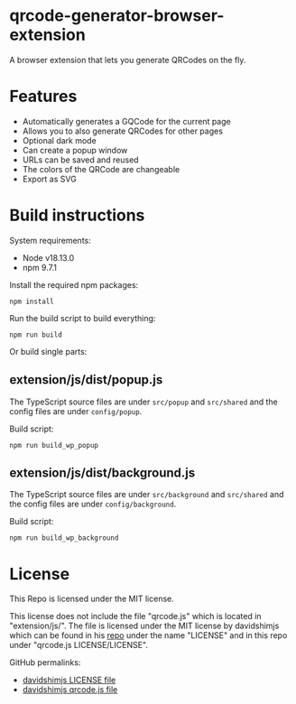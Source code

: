 # qrcode-generator-browser-extension

A browser extension that lets you generate QRCodes on the fly.

# Features

- Automatically generates a GQCode for the current page
- Allows you to also generate QRCodes for other pages
- Optional dark mode
- Can create a popup window
- URLs can be saved and reused
- The colors of the QRCode are changeable
- Export as SVG

# Build instructions

System requirements:

- Node v18.13.0
- npm 9.7.1

Install the required npm packages:

```shell
npm install
```

Run the build script to build everything:

```shell
npm run build
```

Or build single parts:

## extension/js/dist/popup.js

The TypeScript source files are under ```src/popup``` and ```src/shared``` and the config files are under ```config/popup```.

Build script:

```shell
npm run build_wp_popup
```

## extension/js/dist/background.js

The TypeScript source files are under ```src/background``` and ```src/shared``` and the config files are under ```config/background```.

Build script:

```shell
npm run build_wp_background
```

# License

This Repo is licensed under the MIT license.

This license does not include the file "qrcode.js" which is located in "extension/js/". The file is licensed under the MIT license by davidshimjs which can be found in his [repo](https://github.com/davidshimjs/qrcodejs) under the name "LICENSE" and in this repo under "qrcode.js LICENSE/LICENSE".

GitHub permalinks:

- [davidshimjs LICENSE file](https://github.com/davidshimjs/qrcodejs/blob/04f46c6a0708418cb7b96fc563eacae0fbf77674/LICENSE)
- [davidshimjs qrcode.js file](https://github.com/davidshimjs/qrcodejs/blob/04f46c6a0708418cb7b96fc563eacae0fbf77674/qrcode.js)

